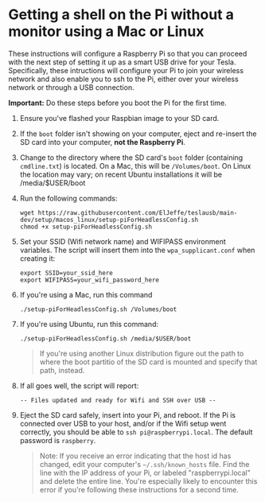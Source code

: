 # Getting a shell on the Pi without a monitor using a Mac or Linux

These instructions will configure a Raspberry Pi so that you can proceed with the next step of setting it up as a smart USB drive for your Tesla. Specifically, these intructions will configure your Pi to join your wireless network and also enable you to ssh to the Pi, either over your wireless network or through a USB connection.

**Important:** Do these steps before you boot the Pi for the first time. 

1. Ensure you've flashed your Raspbian image to your SD card. 
1. If the `boot` folder isn't showing on your computer, eject and re-insert the SD card into your computer, **not the Raspberry Pi**. 
1. Change to the directory where the SD card's `boot` folder (containing `cmdline.txt`) is located. On a Mac, this will be `/Volumes/boot`. On Linux the location may vary; on recent Ubuntu installations it will be /media/$USER/boot
1. Run the following commands:
    ```
    wget https://raw.githubusercontent.com/ElJeffe/teslausb/main-dev/setup/macos_linux/setup-piForHeadlessConfig.sh
    chmod +x setup-piForHeadlessConfig.sh
    ```
1. Set your SSID (Wifi network name) and WIFIPASS environment variables. The script will insert them into the `wpa_supplicant.conf` when creating it:
    ```
    export SSID=your_ssid_here
    export WIFIPASS=your_wifi_password_here
    ```
1. If you're using a Mac, run this command
    ```
    ./setup-piForHeadlessConfig.sh /Volumes/boot
    ```
1. If you're using Ubuntu, run this command:
    ```
    ./setup-piForHeadlessConfig.sh /media/$USER/boot
    ```
    > If you're using another Linux distribution figure out the path to where the boot partitio of the SD card is mounted and specify that path, instead.
1. If all goes well, the script will report: 
    ```
    -- Files updated and ready for Wifi and SSH over USB --
    ```
1. Eject the SD card safely, insert into your Pi, and reboot. If the Pi is connected over USB to your host, and/or if the Wifi setup went correctly, you should be able to `ssh pi@raspberrypi.local`. The default password is `raspberry`. 

    > Note: If you receive an error indicating that the host id has changed, edit your computer's `~/.ssh/known_hosts` file. Find the line with the IP address of your Pi, or labeled "raspberrypi.local" and delete the entire line. You're especially likely to encounter this error if you're following these instructions for a second time.
